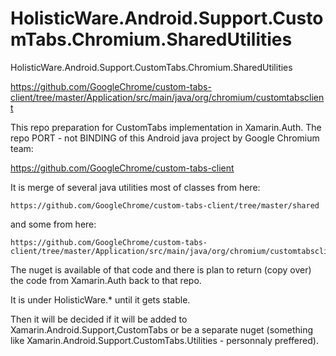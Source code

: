 # HolisticWare.Android.Support.CustomTabs.Chromium.SharedUtilities

HolisticWare.Android.Support.CustomTabs.Chromium.SharedUtilities


https://github.com/GoogleChrome/custom-tabs-client/tree/master/Application/src/main/java/org/chromium/customtabsclient


This repo preparation for CustomTabs implementation in Xamarin.Auth. The repo PORT - not BINDING 
of this Android java project by Google Chromium team:

https://github.com/GoogleChrome/custom-tabs-client

It is merge of several java utilities most of classes from here:

    https://github.com/GoogleChrome/custom-tabs-client/tree/master/shared

and  some from here:

    https://github.com/GoogleChrome/custom-tabs-client/tree/master/Application/src/main/java/org/chromium/customtabsclient

The nuget is available of that code and there is plan to return (copy over) the code from Xamarin.Auth 
back to that repo.

It is under HolisticWare.* until it gets stable.


Then it will be decided if it will be added to Xamarin.Android.Support,CustomTabs or be a separate nuget 
(something like Xamarin.Android.Support.CustomTabs.Utilities - personnaly preffered).